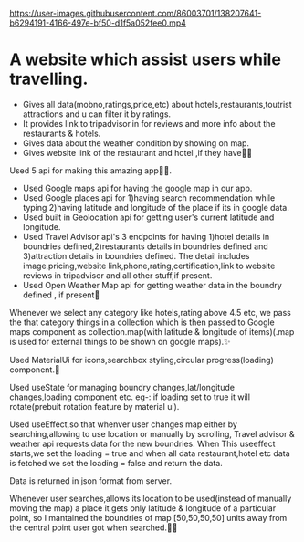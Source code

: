 https://user-images.githubusercontent.com/86003701/138207641-b6294191-4166-497e-bf50-d1f5a052fee0.mp4

# A website which assist users while travelling.
* Gives all data(mobno,ratings,price,etc) about hotels,restaurants,toutrist attractions and u can filter it by ratings.
* It provides link to tripadvisor.in for reviews and more info about the restaurants & hotels.
* Gives data about the weather condition by showing on map.
* Gives website link of the restaurant and hotel ,if they have💙💙


Used 5 api for making this amazing app💛💛.
* Used Google maps api for having the google map in our app.
* Used Google places api for 1)having search recommendation while typing  2)having latitude and longitude of the place if its in google data.
* Used built in Geolocation api for getting user's current latitude and longitude.
* Used Travel Advisor api's 3 endpoints for having 1)hotel details in boundries defined,2)restaurants details in boundries defined and 3)attraction details in boundries defined. The detail includes image,pricing,website link,phone,rating,certification,link to website reviews in tripadvisor and all other stuff,if present.
* Used Open Weather Map api for getting weather data in the boundry defined , if present🎊


Whenever we select any category like hotels,rating above 4.5 etc, we pass the that category things in a collection which is then passed to Google maps component as collection.map(with latitude & longitude of items)(.map is used for external things to be shown on google maps).✨

Used MaterialUi for icons,searchbox styling,circular progress(loading) component.💛

Used useState for managing boundry changes,lat/longitude changes,loading component etc.
eg-: if loading set to true it will rotate(prebuit rotation feature by material ui).

Used useEffect,so that whenver user changes map either by searching,allowing to use location or manually by scrolling, Travel advisor & weather api requests data for the new boundries. When This useeffect starts,we set the loading = true and when all data restaurant,hotel etc data is fetched we set the loading = false and return the data.

Data is returned in json format from server.

Whenever user searches,allows its location to be used(instead of manually moving the map) a place it gets only latitude & longitude of a particular point, so I mantained the boundries of map [50,50,50,50] units away from the central point user got when searched.💙💙
